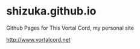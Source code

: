 # shizuka.github.io

Github Pages for This Vortal Cord, my personal site

http://www.vortalcord.net
